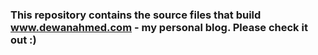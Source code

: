 ### This repository contains the source files that build www.dewanahmed.com - my personal blog. Please check it out :)


